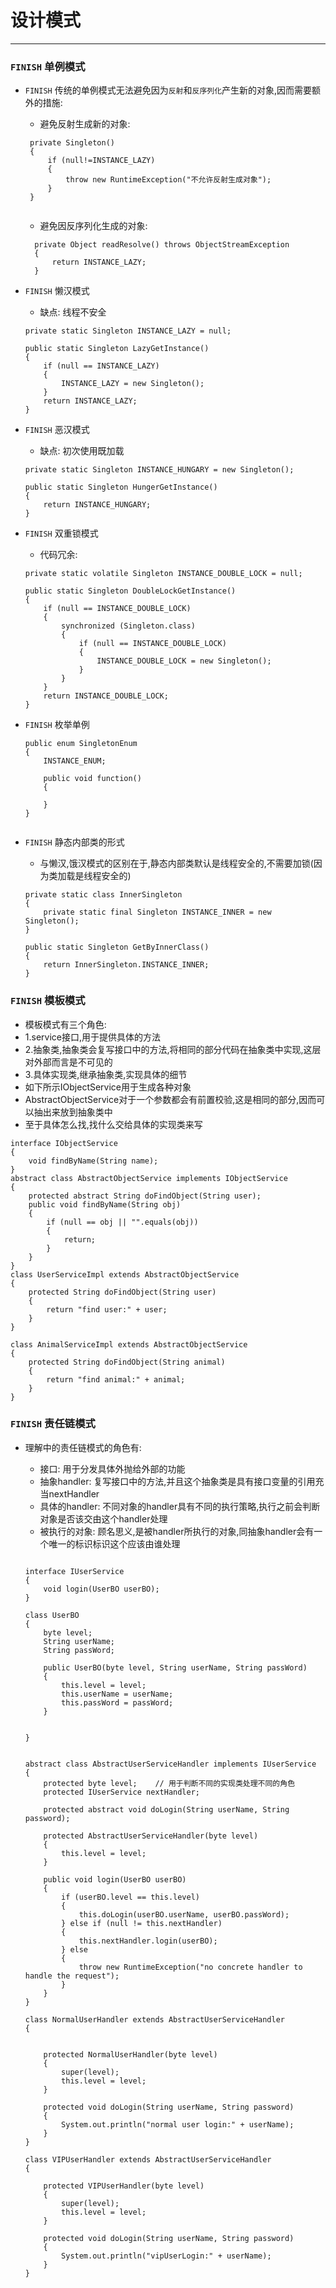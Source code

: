 # 设计模式
---

###   `FINISH`   单例模式
-   `FINISH` 传统的单例模式无法避免因为`反射`和`反序列化`产生新的对象,因而需要额外的措施:
    -   避免反射生成新的对象:
    ```
     private Singleton()
     {  
         if (null!=INSTANCE_LAZY)
         {
             throw new RuntimeException("不允许反射生成对象");
         }
     }
        
    ```
    -   避免因反序列化生成的对象:
        
    ```
      private Object readResolve() throws ObjectStreamException
      {
          return INSTANCE_LAZY;
      }  
    ```
    
-   `FINISH` 懒汉模式
    -   缺点: 线程不安全
    
    ```
    private static Singleton INSTANCE_LAZY = null;
    
    public static Singleton LazyGetInstance()
    {
        if (null == INSTANCE_LAZY)
        {
            INSTANCE_LAZY = new Singleton();
        }
        return INSTANCE_LAZY;
    }
    ```
-   `FINISH` 恶汉模式 
    -   缺点: 初次使用既加载
    
    ```
    private static Singleton INSTANCE_HUNGARY = new Singleton();
    
    public static Singleton HungerGetInstance()
    {
        return INSTANCE_HUNGARY;
    }
    ```
    
-   `FINISH` 双重锁模式   
    -   代码冗余:
    
    ```
    private static volatile Singleton INSTANCE_DOUBLE_LOCK = null;
    
    public static Singleton DoubleLockGetInstance()
    {
        if (null == INSTANCE_DOUBLE_LOCK)
        {
            synchronized (Singleton.class)
            {
                if (null == INSTANCE_DOUBLE_LOCK)
                {
                    INSTANCE_DOUBLE_LOCK = new Singleton();
                }
            }
        }
        return INSTANCE_DOUBLE_LOCK;
    }
    
    ```
    
-   `FINISH` 枚举单例

    ```
    public enum SingletonEnum
    {
        INSTANCE_ENUM;

        public void function()
        {

        }
    }
        
     ```    
-   `FINISH` 静态内部类的形式
    -   与懒汉,饿汉模式的区别在于,静态内部类默认是线程安全的,不需要加锁(因为类加载是线程安全的)
    ```
    private static class InnerSingleton
    {
        private static final Singleton INSTANCE_INNER = new Singleton();
    }

    public static Singleton GetByInnerClass()
    {
        return InnerSingleton.INSTANCE_INNER;
    }

    ```
 
 ###    `FINISH`    模板模式
 
* 模板模式有三个角色:
* 1.service接口,用于提供具体的方法
* 2.抽象类,抽象类会复写接口中的方法,将相同的部分代码在抽象类中实现,这层对外部而言是不可见的
* 3.具体实现类,继承抽象类,实现具体的细节
* 如下所示IObjectService用于生成各种对象
* AbstractObjectService对于一个参数都会有前置校验,这是相同的部分,因而可以抽出来放到抽象类中
* 至于具体怎么找,找什么交给具体的实现类来写 

```
interface IObjectService
{
    void findByName(String name);
}
abstract class AbstractObjectService implements IObjectService
{
    protected abstract String doFindObject(String user);
    public void findByName(String obj)
    {
        if (null == obj || "".equals(obj))
        {
            return;
        }
    }
}
class UserServiceImpl extends AbstractObjectService
{
    protected String doFindObject(String user)
    {
        return "find user:" + user;
    }
}

class AnimalServiceImpl extends AbstractObjectService
{
    protected String doFindObject(String animal)
    {
        return "find animal:" + animal;
    }
}
```

### `FINISH`    责任链模式

* 理解中的责任链模式的角色有:
    -   接口: 用于分发具体外抛给外部的功能
    -   抽象handler: 复写接口中的方法,并且这个抽象类是具有接口变量的引用充当nextHandler
    -   具体的handler: 不同对象的handler具有不同的执行策略,执行之前会判断对象是否该交由这个handler处理
    -   被执行的对象: 顾名思义,是被handler所执行的对象,同抽象handler会有一个唯一的标识标识这个应该由谁处理
    
    ```
    
    interface IUserService
    {
        void login(UserBO userBO);
    }
    
    class UserBO
    {
        byte level;
        String userName;
        String passWord;
    
        public UserBO(byte level, String userName, String passWord)
        {
            this.level = level;
            this.userName = userName;
            this.passWord = passWord;
        }
    
    
    }
    
    
    abstract class AbstractUserServiceHandler implements IUserService
    {
        protected byte level;    // 用于判断不同的实现类处理不同的角色
        protected IUserService nextHandler;
    
        protected abstract void doLogin(String userName, String password);
    
        protected AbstractUserServiceHandler(byte level)
        {
            this.level = level;
        }
    
        public void login(UserBO userBO)
        {
            if (userBO.level == this.level)
            {
                this.doLogin(userBO.userName, userBO.passWord);
            } else if (null != this.nextHandler)
            {
                this.nextHandler.login(userBO);
            } else
            {
                throw new RuntimeException("no concrete handler to handle the request");
            }
        }
    }
    
    class NormalUserHandler extends AbstractUserServiceHandler
    {
    
    
        protected NormalUserHandler(byte level)
        {
            super(level);
            this.level = level;
        }
    
        protected void doLogin(String userName, String password)
        {
            System.out.println("normal user login:" + userName);
        }
    }
    
    class VIPUserHandler extends AbstractUserServiceHandler
    {
    
        protected VIPUserHandler(byte level)
        {
            super(level);
            this.level = level;
        }
    
        protected void doLogin(String userName, String password)
        {
            System.out.println("vipUserLogin:" + userName);
        }
    }
    
    ```